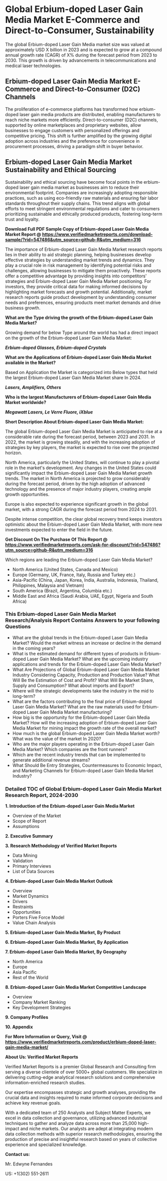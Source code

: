 <h1>Global Erbium-doped Laser Gain Media Market E-Commerce and Direct-to-Consumer, Sustainability</h1><p class=""><p> The global Erbium-doped Laser Gain Media market size was valued at approximately USD X billion in 2023 and is expected to grow at a compound annual growth rate (CAGR) of X% during the forecast period from 2023 to 2030. This growth is driven by advancements in telecommunications and medical laser technologies. </p> <h2>Erbium-doped Laser Gain Media Market E-Commerce and Direct-to-Consumer (D2C) Channels</h2> <p> The proliferation of e-commerce platforms has transformed how erbium-doped laser gain media products are distributed, enabling manufacturers to reach niche markets more efficiently. Direct-to-consumer (D2C) channels, supported by online marketplaces and proprietary websites, allow businesses to engage customers with personalized offerings and competitive pricing. This shift is further amplified by the growing digital adoption across industries and the preference for convenience in procurement processes, driving a paradigm shift in buyer behavior. </p> <h2>Erbium-doped Laser Gain Media Market Sustainability and Ethical Sourcing</h2> <p> Sustainability and ethical sourcing have become focal points in the erbium-doped laser gain media market as businesses aim to reduce their environmental footprint. Companies are increasingly adopting responsible practices, such as using eco-friendly raw materials and ensuring fair labor standards throughout their supply chains. This trend aligns with global efforts to meet stringent environmental regulations and cater to consumers prioritizing sustainable and ethically produced products, fostering long-term trust and loyalty. </p> </body> </html> </p><p class=""><strong>Download Full PDF Sample Copy of Erbium-doped Laser Gain Media Market Report @ <a href="https://www.verifiedmarketreports.com/download-sample/?rid=547486&utm_source=github-R&utm_medium=316" target="_blank">https://www.verifiedmarketreports.com/download-sample/?rid=547486&utm_source=github-R&utm_medium=316</a></strong></p><p>The importance of&nbsp;Erbium-doped Laser Gain Media Market research reports lies in their ability to aid strategic planning, helping businesses develop effective strategies by understanding market trends and dynamics. They play a crucial role in risk management by identifying potential risks and challenges, allowing businesses to mitigate them proactively. These reports offer a competitive advantage by providing insights into competitors' strategies and Erbium-doped Laser Gain Media Market positioning. For investors, they provide critical data for making informed decisions by highlighting market forecasts and growth potential. Additionally, market research reports guide product development by understanding consumer needs and preferences, ensuring products meet market demands and drive business growth.</p><p><strong>What are the&nbsp;Type driving the growth of the Erbium-doped Laser Gain Media Market?</strong></p><p id="" class="">Growing demand for below Type around the world has had a direct impact on the growth of the Erbium-doped Laser Gain Media Market:</p><p class=""><em><strong>Erbium-doped Glasses, Erbium-doped Crystals</strong></em></p><p class=""><strong>What are the&nbsp;Applications&nbsp;of Erbium-doped Laser Gain Media Market available in the Market?</strong></p><p id="" class="">Based on Application the Market is categorized into Below types that held the largest Erbium-doped Laser Gain Media Market share In 2024.</p><p class=""><em><strong>Lasers, Amplifiers, Others</strong></em></p><p class=""><strong>Who is the largest Manufacturers of Erbium-doped Laser Gain Media Market worldwide?</strong></p><p><em><strong>Megawatt Lasers, Le Verre Fluore, iXblue</strong></em></p><p id="" class=""><strong>Short Description About Erbium-doped Laser Gain Media Market:</strong></p><p>The global Erbium-doped Laser Gain Media Market is anticipated to rise at a considerable rate during the forecast period, between 2023 and 2031. In 2022, the market is growing steadily, and with the increasing adoption of strategies by key players, the market is expected to rise over the projected horizon.</p><p>North America, particularly the United States, will continue to play a pivotal role in the market's development. Any changes in the United States could significantly impact the Erbium-doped Laser Gain Media Market growth trends. The market in North America is projected to grow considerably during the forecast period, driven by the high adoption of advanced technology and the presence of major industry players, creating ample growth opportunities.</p><p>Europe is also expected to experience significant growth in the global market, with a strong CAGR during the forecast period from 2024 to 2031.</p><p>Despite intense competition, the clear global recovery trend keeps investors optimistic about the Erbium-doped Laser Gain Media Market, with more new investments expected to enter the field in the future.</p><p id="" class=""><strong>Get Discount On The Purchase Of This Report @ <a href="https://www.verifiedmarketreports.com/ask-for-discount/?rid=547486?utm_source=github-R&utm_medium=316" target="_blank">https://www.verifiedmarketreports.com/ask-for-discount/?rid=547486?utm_source=github-R&utm_medium=316</a></strong></p><p class="">Which regions are leading the Erbium-doped Laser Gain Media Market?</p><ul><li>North America (United States, Canada and Mexico)</li><li>Europe (Germany, UK, France, Italy, Russia and Turkey etc.)</li><li>Asia-Pacific (China, Japan, Korea, India, Australia, Indonesia, Thailand, Philippines, Malaysia and Vietnam)</li><li>South America (Brazil, Argentina, Columbia etc.)</li><li>Middle East and Africa (Saudi Arabia, UAE, Egypt, Nigeria and South Africa)</li></ul><h3 id="" class="">This Erbium-doped Laser Gain Media Market Research/Analysis Report Contains Answers to your following Questions</h3><ul><li>What are the global trends in the Erbium-doped Laser Gain Media Market? Would the market witness an increase or decline in the demand in the coming years?</li><li>What is the estimated demand for different types of products in Erbium-doped Laser Gain Media Market? What are the upcoming industry applications and trends for the Erbium-doped Laser Gain Media Market?</li><li>What Are Projections of Global Erbium-doped Laser Gain Media Market Industry Considering Capacity, Production and Production Value? What Will Be the Estimation of Cost and Profit? What Will Be Market Share, Supply and Consumption? What about imports and Export?</li><li>Where will the strategic developments take the industry in the mid to long-term?</li><li>What are the factors contributing to the final price of Erbium-doped Laser Gain Media Market? What are the raw materials used for Erbium-doped Laser Gain Media Market manufacturing?</li><li>How big is the opportunity for the Erbium-doped Laser Gain Media Market? How will the increasing adoption of Erbium-doped Laser Gain Media Market for mining impact the growth rate of the overall market?</li><li>How much is the global Erbium-doped Laser Gain Media Market worth? What was the value of the market In 2020?</li><li>Who are the major players operating in the Erbium-doped Laser Gain Media Market? Which companies are the front runners?</li><li>Which are the recent industry trends that can be implemented to generate additional revenue streams?</li><li>What Should Be Entry Strategies, Countermeasures to Economic Impact, and Marketing Channels for Erbium-doped Laser Gain Media Market Industry?</li></ul><h3 id="" class="">Detailed TOC of Global Erbium-doped Laser Gain Media Market Research Report, 2024-2030</h3><p id="" class=""><strong>1. Introduction of the Erbium-doped Laser Gain Media Market</strong></p><ul><li>Overview of the Market</li><li>Scope of Report</li><li>Assumptions</li></ul><p id="" class=""><strong>2. Executive Summary</strong></p><p id="" class=""><strong>3. Research Methodology of Verified Market Reports</strong></p><ul><li>Data Mining</li><li>Validation</li><li>Primary Interviews</li><li>List of Data Sources</li></ul><p id="" class=""><strong>4. Erbium-doped Laser Gain Media Market Outlook</strong></p><ul><li>Overview</li><li>Market Dynamics</li><li>Drivers</li><li>Restraints</li><li>Opportunities</li><li>Porters Five Force Model</li><li>Value Chain Analysis</li></ul><p id="" class=""><strong>5. Erbium-doped Laser Gain Media Market, By Product</strong></p><p id="" class=""><strong>6. Erbium-doped Laser Gain Media Market, By Application</strong></p><p id="" class=""><strong>7. Erbium-doped Laser Gain Media Market, By Geography</strong></p><ul><li>North America</li><li>Europe</li><li>Asia Pacific</li><li>Rest of the World</li></ul><p id="" class=""><strong>8. Erbium-doped Laser Gain Media Market Competitive Landscape</strong></p><ul><li>Overview</li><li>Company Market Ranking</li><li>Key Development Strategies</li></ul><p id="" class=""><strong>9. Company Profiles</strong></p><p id="" class=""><strong>10. Appendix</strong></p><p id="" class=""><strong>For More Information or Query, Visit @ <a href="https://www.verifiedmarketreports.com/product/erbium-doped-laser-gain-media-market/" target="_blank">https://www.verifiedmarketreports.com/product/erbium-doped-laser-gain-media-market/</a></strong></p><p id="" class=""><strong>About Us: Verified Market Reports</strong></p><p id="" class="">Verified Market Reports is a premier Global Research and Consulting firm serving a diverse clientele of over 5000+ global customers. We specialize in delivering cutting-edge analytical research solutions and comprehensive information-enriched research studies.</p><p id="" class="">Our expertise encompasses strategic and growth analyses, providing the crucial data and insights required to make informed corporate decisions and achieve key revenue goals.</p><p id="" class="">With a dedicated team of 250 Analysts and Subject Matter Experts, we excel in data collection and governance, utilizing advanced industrial techniques to gather and analyze data across more than 25,000 high-impact and niche markets. Our analysts are adept at integrating modern data collection methods with superior research methodologies, ensuring the production of precise and insightful research based on years of collective experience and specialized knowledge.</p><p id="" class=""><strong>Contact us:</strong></p><p id="" class="">Mr. Edwyne Fernandes</p><p id="" class="">US: +1(302) 551-2611</p>